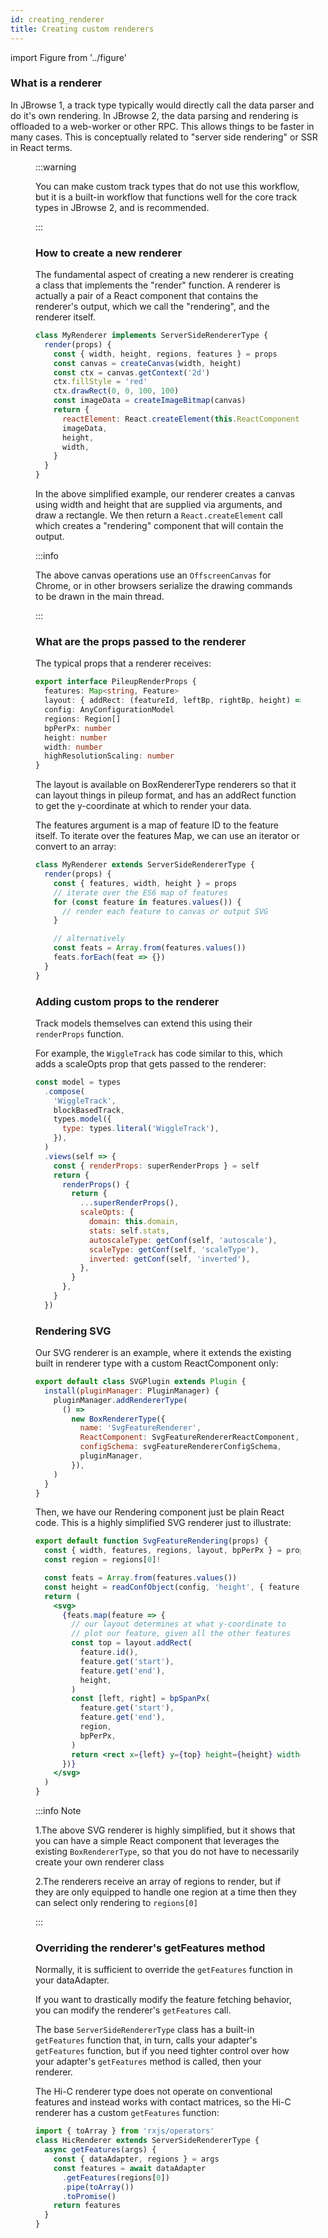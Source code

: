```yaml
---
id: creating_renderer
title: Creating custom renderers
---
```


import Figure from '../figure'

### What is a renderer

In JBrowse 1, a track type typically would directly call the data parser and do
it's own rendering. In JBrowse 2, the data parsing and rendering is offloaded to
a web-worker or other RPC. This allows things to be faster in many cases. This
is conceptually related to "server side rendering" or SSR in React terms.

<Figure src="/img/renderer.png" caption="Conceptual diagram of how a track calls a renderer using the RPC"/>

:::warning

You can make custom track types that do not use this workflow, but it is a
built-in workflow that functions well for the core track types in JBrowse 2, and
is recommended.

:::

### How to create a new renderer

The fundamental aspect of creating a new renderer is creating a class that
implements the "render" function. A renderer is actually a pair of a React
component that contains the renderer's output, which we call the "rendering",
and the renderer itself.

```js
class MyRenderer implements ServerSideRendererType {
  render(props) {
    const { width, height, regions, features } = props
    const canvas = createCanvas(width, height)
    const ctx = canvas.getContext('2d')
    ctx.fillStyle = 'red'
    ctx.drawRect(0, 0, 100, 100)
    const imageData = createImageBitmap(canvas)
    return {
      reactElement: React.createElement(this.ReactComponent, { ...props }),
      imageData,
      height,
      width,
    }
  }
}
```

In the above simplified example, our renderer creates a canvas using width and
height that are supplied via arguments, and draw a rectangle. We then return a
`React.createElement` call which creates a "rendering" component that will
contain the output.

:::info

The above canvas operations use an `OffscreenCanvas` for Chrome, or in other
browsers serialize the drawing commands to be drawn in the main thread.

:::

### What are the props passed to the renderer

The typical props that a renderer receives:

```typescript
export interface PileupRenderProps {
  features: Map<string, Feature>
  layout: { addRect: (featureId, leftBp, rightBp, height) => number }
  config: AnyConfigurationModel
  regions: Region[]
  bpPerPx: number
  height: number
  width: number
  highResolutionScaling: number
}
```

The layout is available on BoxRendererType renderers so that it can layout
things in pileup format, and has an addRect function to get the y-coordinate at
which to render your data.

The features argument is a map of feature ID to the feature itself. To iterate
over the features Map, we can use an iterator or convert to an array:

```js
class MyRenderer extends ServerSideRendererType {
  render(props) {
    const { features, width, height } = props
    // iterate over the ES6 map of features
    for (const feature in features.values()) {
      // render each feature to canvas or output SVG
    }

    // alternatively
    const feats = Array.from(features.values())
    feats.forEach(feat => {})
  }
}
```

### Adding custom props to the renderer

Track models themselves can extend this using their `renderProps` function.

For example, the `WiggleTrack` has code similar to this, which adds a scaleOpts
prop that gets passed to the renderer:

```js
const model = types
  .compose(
    'WiggleTrack',
    blockBasedTrack,
    types.model({
      type: types.literal('WiggleTrack'),
    }),
  )
  .views(self => {
    const { renderProps: superRenderProps } = self
    return {
      renderProps() {
        return {
          ...superRenderProps(),
          scaleOpts: {
            domain: this.domain,
            stats: self.stats,
            autoscaleType: getConf(self, 'autoscale'),
            scaleType: getConf(self, 'scaleType'),
            inverted: getConf(self, 'inverted'),
          },
        }
      },
    }
  })
```

### Rendering SVG

Our SVG renderer is an example, where it extends the existing built in renderer
type with a custom ReactComponent only:

```js
export default class SVGPlugin extends Plugin {
  install(pluginManager: PluginManager) {
    pluginManager.addRendererType(
      () =>
        new BoxRendererType({
          name: 'SvgFeatureRenderer',
          ReactComponent: SvgFeatureRendererReactComponent,
          configSchema: svgFeatureRendererConfigSchema,
          pluginManager,
        }),
    )
  }
}
```

Then, we have our Rendering component just be plain React code. This is a highly
simplified SVG renderer just to illustrate:

```jsx
export default function SvgFeatureRendering(props) {
  const { width, features, regions, layout, bpPerPx } = props
  const region = regions[0]!

  const feats = Array.from(features.values())
  const height = readConfObject(config, 'height', { feature })
  return (
    <svg>
      {feats.map(feature => {
        // our layout determines at what y-coordinate to
        // plot our feature, given all the other features
        const top = layout.addRect(
          feature.id(),
          feature.get('start'),
          feature.get('end'),
          height,
        )
        const [left, right] = bpSpanPx(
          feature.get('start'),
          feature.get('end'),
          region,
          bpPerPx,
        )
        return <rect x={left} y={top} height={height} width={right - left} />
      })}
    </svg>
  )
}
```

:::info Note

1.The above SVG renderer is highly simplified, but it shows that you can have a
simple React component that leverages the existing `BoxRendererType`, so that
you do not have to necessarily create your own renderer class

2.The renderers receive an array of regions to render, but if they are only
equipped to handle one region at a time then they can select only rendering to
`regions[0]`

:::

### Overriding the renderer's getFeatures method

Normally, it is sufficient to override the `getFeatures` function in your
dataAdapter.

If you want to drastically modify the feature fetching behavior, you can modify
the renderer's `getFeatures` call.

The base `ServerSideRendererType` class has a built-in `getFeatures` function
that, in turn, calls your adapter's `getFeatures` function, but if you need
tighter control over how your adapter's `getFeatures` method is called, then
your renderer.

The Hi-C renderer type does not operate on conventional features and instead
works with contact matrices, so the Hi-C renderer has a custom `getFeatures`
function:

```js
import { toArray } from 'rxjs/operators'
class HicRenderer extends ServerSideRendererType {
  async getFeatures(args) {
    const { dataAdapter, regions } = args
    const features = await dataAdapter
      .getFeatures(regions[0])
      .pipe(toArray())
      .toPromise()
    return features
  }
}
```
